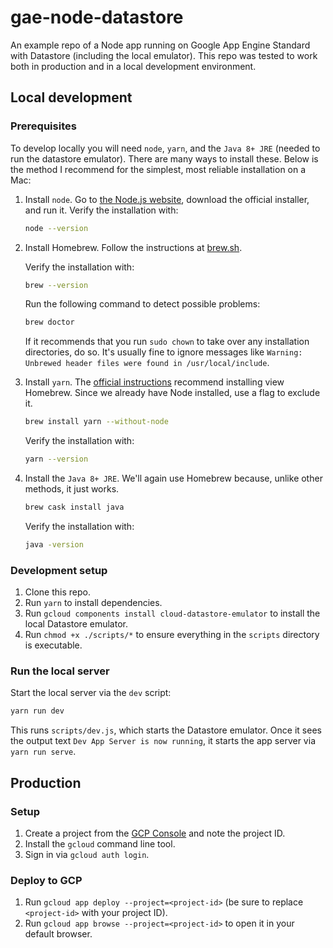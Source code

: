 # gae-node-datastore

An example repo of a Node app running on Google App Engine Standard with
Datastore (including the local emulator). This repo was tested to work both in
production and in a local development environment.

## Local development

### Prerequisites

To develop locally you will need `node`, `yarn`, and the `Java 8+ JRE` (needed
to run the datastore emulator). There are many ways to install these. Below is
the method I recommend for the simplest, most reliable installation on a Mac:

1. Install `node`. Go to [the Node.js website][node-download], download the
   official installer, and run it. Verify the installation with:
   
   ```sh
   node --version
   ```

2. Install Homebrew. Follow the instructions at [brew.sh](https://brew.sh/).
   
   Verify the installation with:
   
   ```sh
   brew --version
   ```
   
   Run the following command to detect possible problems:
   
   ```sh
   brew doctor
   ```
   
   If it recommends that you run `sudo chown` to take over any installation
   directories, do so. It's usually fine to ignore messages like `Warning:
   Unbrewed header files were found in /usr/local/include`.
   
3. Install `yarn`. The [official instructions][yarn-install] recommend
   installing view Homebrew. Since we already have Node installed, use a flag to
   exclude it.

   ```sh
   brew install yarn --without-node
   ```
   
   Verify the installation with:
   
   ```sh
   yarn --version
   ```
   
3. Install the `Java 8+ JRE`. We'll again use Homebrew because, unlike other
   methods, it just works.
   
   ```sh
   brew cask install java
   ```
   
   Verify the installation with:
   
   ```sh
   java -version
   ```

### Development setup

1. Clone this repo.
2. Run `yarn` to install dependencies.
3. Run `gcloud components install cloud-datastore-emulator` to install the local
   Datastore emulator.
4. Run `chmod +x ./scripts/*` to ensure everything in the `scripts` directory is
   executable.


### Run the local server

Start the local server via the `dev` script:

```sh
yarn run dev
```

This runs `scripts/dev.js`, which starts the Datastore emulator. Once it sees
the output text `Dev App Server is now running`, it starts the app server via
`yarn run serve`.


## Production

### Setup

1. Create a project from the [GCP Console][gcp-console] and note the project ID.
2. Install the `gcloud` command line tool.
3. Sign in via `gcloud auth login`.

### Deploy to GCP

1. Run `gcloud app deploy --project=<project-id>` (be sure to replace
   `<project-id>` with your project ID).
2. Run `gcloud app browse --project=<project-id>` to open it in your
   default browser.

[gcp-console]: http://console.cloud.google.com/
[node-download]: https://nodejs.org/en/download/
[yarn-install]: https://yarnpkg.com/lang/en/docs/install/
